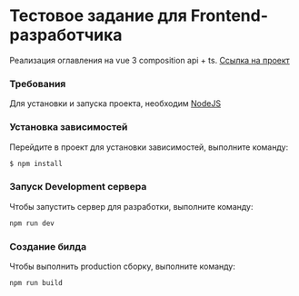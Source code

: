 # Тестовое задание для Frontend-разработчика
Реализация оглавления на vue 3 composition api + ts. [Ссылка на проект](https://test-task-fedorandsamat.vercel.app/)

### Требования
Для установки и запуска проекта, необходим [NodeJS](https://nodejs.org/)

### Установка зависимостей
Перейдите в проект для установки зависимостей, выполните команду:
```sh
$ npm install
```

### Запуск Development сервера
Чтобы запустить сервер для разработки, выполните команду:
```sh
npm run dev
```

### Создание билда
Чтобы выполнить production сборку, выполните команду: 
```sh
npm run build
